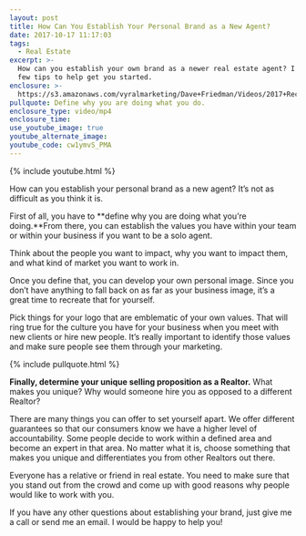 ```yaml
---
layout: post
title: How Can You Establish Your Personal Brand as a New Agent?
date: 2017-10-17 11:17:03
tags:
  - Real Estate
excerpt: >-
  How can you establish your own brand as a newer real estate agent? I have a
  few tips to help get you started.
enclosure: >-
  https://s3.amazonaws.com/vyralmarketing/Dave+Friedman/Videos/2017+Recruiting/Establishing+Your+Brand+-+Charleston+%2526+Mt.+Pleasant+Real+Estate+Agent.mp4
pullquote: Define why you are doing what you do.
enclosure_type: video/mp4
enclosure_time:
use_youtube_image: true
youtube_alternate_image:
youtube_code: cw1ymvS_PMA
---
```



{% include youtube.html %}

How can you establish your personal brand as a new agent? It’s not as difficult as you think it is.

First of all, you have to **define why you are doing what you’re doing.**From there, you can establish the values you have within your team or within your business if you want to be a solo agent.

Think about the people you want to impact, why you want to impact them, and what kind of market you want to work in.

Once you define that, you can develop your own personal image. Since you don’t have anything to fall back on as far as your business image, it’s a great time to recreate that for yourself.

Pick things for your logo that are emblematic of your own values. That will ring true for the culture you have for your business when you meet with new clients or hire new people. It’s really important to identify those values and make sure people see them through your marketing.

{% include pullquote.html %}

**Finally, determine your unique selling proposition as a Realtor.** What makes you unique? Why would someone hire you as opposed to a different Realtor?

There are many things you can offer to set yourself apart. We offer different guarantees so that our consumers know we have a higher level of accountability. Some people decide to work within a defined area and become an expert in that area. No matter what it is, choose something that makes you unique and differentiates you from other Realtors out there.

Everyone has a relative or friend in real estate. You need to make sure that you stand out from the crowd and come up with good reasons why people would like to work with you.

If you have any other questions about establishing your brand, just give me a call or send me an email. I would be happy to help you!